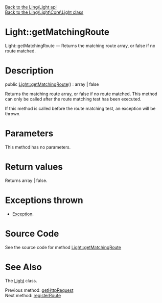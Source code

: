 [Back to the Ling/Light api](https://github.com/lingtalfi/Light/blob/master/doc/api/Ling/Light.md)<br>
[Back to the Ling\Light\Core\Light class](https://github.com/lingtalfi/Light/blob/master/doc/api/Ling/Light/Core/Light.md)


Light::getMatchingRoute
================



Light::getMatchingRoute — Returns the matching route array, or false if no route matched.




Description
================


public [Light::getMatchingRoute](https://github.com/lingtalfi/Light/blob/master/doc/api/Ling/Light/Core/Light/getMatchingRoute.md)() : array | false




Returns the matching route array, or false if no route matched.
This method can only be called after the route matching test has been executed.

If this method is called before the route matching test, an exception will be thrown.




Parameters
================

This method has no parameters.


Return values
================

Returns array | false.


Exceptions thrown
================

- [Exception](http://php.net/manual/en/class.exception.php).&nbsp;







Source Code
===========
See the source code for method [Light::getMatchingRoute](https://github.com/lingtalfi/Light/blob/master/Core/Light.php#L279-L285)


See Also
================

The [Light](https://github.com/lingtalfi/Light/blob/master/doc/api/Ling/Light/Core/Light.md) class.

Previous method: [getHttpRequest](https://github.com/lingtalfi/Light/blob/master/doc/api/Ling/Light/Core/Light/getHttpRequest.md)<br>Next method: [registerRoute](https://github.com/lingtalfi/Light/blob/master/doc/api/Ling/Light/Core/Light/registerRoute.md)<br>

